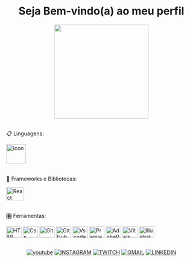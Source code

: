 <h1 align="center">Seja Bem-vindo(a) ao meu perfil</h1>

<div align="center">
  <img height="250" src="https://cdn.discordapp.com/attachments/1239377646387986443/1389763641070583909/icegif-6.gif?ex=6865cdc0&is=68647c40&hm=295a8ea3deebb5eb482f6c931f124c0dd6f414f4d2f5916270102fb9bafd8689&"  />
</div>

##
<p align="center">

📋 Linguagens: 
<div style="display: inline_block">
  <div style="display: flex; align-items: flex-start;"><img src="https://cdn.discordapp.com/attachments/1239377646387986443/1389439074846380203/icons8-javascript-96.png?ex=68649f79&is=68634df9&hm=e4b46bf04446f23b0eab4dc89eec5e3087831e68eef648b6e3423ef27d2b5a58&" alt="icon" width="52" height="52" /></div>
</div> <br />   
  
 
🎨 Frameworks e Bibliotecas:
<div style="display: inline_block">
  <img align="center" title="React" alt="React" height="35" width="45" src="https://cdn.jsdelivr.net/gh/devicons/devicon/icons/react/react-original.svg">
</div>  <br />  
     
    
🎛️ Ferramentas:
<div style="display: inline_block">
  <img align="center" title="HTML" alt="HTML" height="30" width="40" src="https://cdn.jsdelivr.net/gh/devicons/devicon@latest/icons/html5/html5-original.svg" />
  <img align="center" title="Css" alt="Css" height="30" width="40" src="https://cdn.jsdelivr.net/gh/devicons/devicon@latest/icons/css3/css3-original.svg" />
  <img align="center" title="Git" alt="Git" height="30" width="40" src="https://cdn.jsdelivr.net/gh/devicons/devicon/icons/git/git-original.svg">
  <img align="center" title="GitHub" alt="GitHub" height="30" width="40" src="https://cdn.jsdelivr.net/gh/devicons/devicon/icons/github/github-original.svg">
  <img align="center" title="Vscode" alt="Vscode" height="30" width="40" src="https://cdn.jsdelivr.net/gh/devicons/devicon/icons/vscode/vscode-original.svg">
  <img align="center" title="PremierePro" alt="PremierePro" height="30" width="40" src="https://cdn.jsdelivr.net/gh/devicons/devicon@latest/icons/premierepro/premierepro-plain.svg" />
  <img align="center" title="AdobePhotoshop" alt="AdobePhotoshop" height="30" width="40" src="https://cdn.jsdelivr.net/gh/devicons/devicon@latest/icons/photoshop/photoshop-original.svg" />
  <img align="center" title="Vitejs" alt="Vitejs" height="30" width="40" src="https://cdn.jsdelivr.net/gh/devicons/devicon@latest/icons/vitejs/vitejs-original.svg" />
  <img align="center" title="Illustrator" alt="Illustrator" height="30" width="40" src="https://cdn.jsdelivr.net/gh/devicons/devicon@latest/icons/illustrator/illustrator-plain.svg" />
</div>
    
</p>


 ## 

##
<p align="center">
  <a href='https://www.youtube.com/@spg4h' target="_blank"><img alt='youtube' src='https://img.shields.io/badge/YOUTUBE-100000?style=for-the-badge&logo=youtube&logoColor=white&labelColor=f19450&color=f19450'/></a>
  <a href='https://www.instagram.com/g4hsp/' target="_blank"><img alt='INSTAGRAM' src='https://img.shields.io/badge/INSTAGRAM-100000?style=for-the-badge&logo=INSTAGRAM&logoColor=white&labelColor=f19450&color=f19450'/></a>
  <a href='https://www.twitch.tv/g4h__' target="_blank"><img alt='TWITCH' src='https://img.shields.io/badge/TWITCH-100000?style=for-the-badge&logo=TWITCH&logoColor=white&labelColor=f19450&color=f19450'/></a>
  <a href='mailto:contatogabriellemesdeoliveira@gmail.com' target="_blank"><img alt='GMAIL' src='https://img.shields.io/badge/GMAIL-100000?style=for-the-badge&logo=GMAIL&logoColor=white&labelColor=f19450&color=f19450'/></a>
  <a href='https://www.linkedin.com/in/gabriel-lemes-de-oliveira-b0494b192/' target="_blank"><img alt='LINKEDIN' src='https://img.shields.io/badge/LINKEDIN-100000?style=for-the-badge&logo=LINKEDIN&logoColor=white&labelColor=f19450&color=f19450'/></a>
</p>

